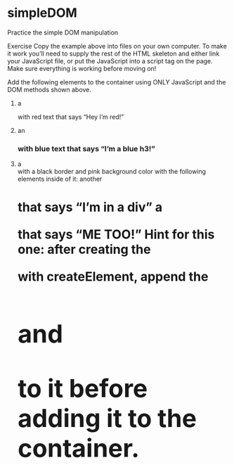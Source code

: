 # simpleDOM
Practice the simple DOM manipulation


Exercise
Copy the example above into files on your own computer. To make it work you’ll need to supply the rest of the HTML skeleton and either link your JavaScript file, or put the JavaScript into a script tag on the page. Make sure everything is working before moving on!

Add the following elements to the container using ONLY JavaScript and the DOM methods shown above.

1. a <p> with red text that says “Hey I’m red!”
2. an <h3> with blue text that says “I’m a blue h3!”
3. a <div> with a black border and pink background color with the following elements inside of it:
another <h1> that says “I’m in a div”
a <p> that says “ME TOO!”
Hint for this one: after creating the <div> with createElement, append the <h1> and <p> to it before adding it to the container.